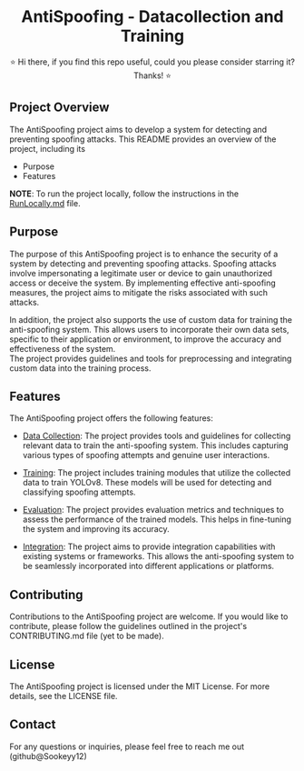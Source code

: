 # <center>AntiSpoofing - Datacollection and Training</center>

<center>⭐ Hi there, if you find this repo useful, could you please consider starring it? Thanks! ⭐</center>

## Project Overview

The AntiSpoofing project aims to develop a system for detecting and preventing spoofing attacks.
This README provides an overview of the project, including its
- Purpose 
- Features

<b>NOTE</b>: To run the project locally, follow the instructions in the [RunLocally.md](RunLocally.md) file.

## Purpose

The purpose of this AntiSpoofing project is to enhance the security of a system by detecting and preventing spoofing attacks. Spoofing attacks involve impersonating a legitimate user or device to gain unauthorized access or deceive the system. By implementing effective anti-spoofing measures, the project aims to mitigate the risks associated with such attacks.

In addition, the project also supports the use of custom data for training the anti-spoofing system. This allows users to incorporate their own data sets, specific to their application or environment, to improve the accuracy and effectiveness of the system. <br>
The project provides guidelines and tools for preprocessing and integrating custom data into the training process.

## Features

The AntiSpoofing project offers the following features:

- <u>Data Collection</u>: The project provides tools and guidelines for collecting relevant data to train the anti-spoofing system. This includes capturing various types of spoofing attempts and genuine user interactions.

- <u>Training</u>: The project includes training modules that utilize the collected data to train YOLOv8. These models will be used for detecting and classifying spoofing attempts.

- <u>Evaluation</u>: The project provides evaluation metrics and techniques to assess the performance of the trained models. This helps in fine-tuning the system and improving its accuracy.

- <u>Integration</u>: The project aims to provide integration capabilities with existing systems or frameworks. This allows the anti-spoofing system to be seamlessly incorporated into different applications or platforms.

## Contributing

Contributions to the AntiSpoofing project are welcome. If you would like to contribute, please follow the guidelines outlined in the project's CONTRIBUTING.md file (yet to be made).

## License

The AntiSpoofing project is licensed under the MIT License. For more details, see the LICENSE file.

## Contact

For any questions or inquiries, please feel free to reach me out (github@Sookeyy12)